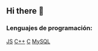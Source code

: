 ## Hi there 👋

### Lenguajes de programación:
[JS](https://img.shieldas.io/badges/-javascript-F7DF1E?style=flat&logo=javascript&logoColor=white)
[C++](https://ing.shields.io/badge/-C++-00599C?style=flat&logo=C++&logoColor=Blue)
[C](https://ing.shields.io/badge/-C-00599C?style=flat&logo=C&logoColor=Yellow)
[MySQL](https://ing.shields.io/badge/-MySQL-4479A1?style=flat&logo=MySQL&logoColor=Brown)
<!--
**mel-wq/mel-wq** is a ✨ _special_ ✨ repository because its `README.md` (this file) appears on your GitHub profile.

Here are some ideas to get you started:

- 🔭 I’m currently working on ...
- 🌱 I’m currently learning ...
- 👯 I’m looking to collaborate on ...
- 🤔 I’m looking for help with ...
- 💬 Ask me about ...
- 📫 How to reach me: ...
- 😄 Pronouns: ...
- ⚡ Fun fact: ...
-->
